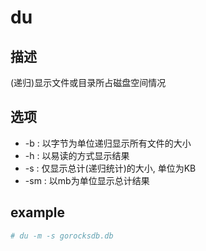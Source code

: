 # du

## 描述

(递归)显示文件或目录所占磁盘空间情况

## 选项

- -b : 以字节为单位递归显示所有文件的大小
- -h : 以易读的方式显示结果
- -s : 仅显示总计(递归统计)的大小, 单位为KB
- -sm : 以mb为单位显示总计结果

## example
```bash
# du -m -s gorocksdb.db
```